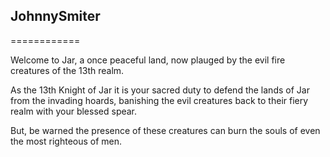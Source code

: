## JohnnySmiter
============

Welcome to Jar, a once peaceful land, now plauged by the evil fire creatures of the 13th realm.

As the 13th Knight of Jar it is your sacred duty to defend the lands of Jar from the invading hoards, banishing the evil creatures back to their fiery realm with your blessed spear.

But, be warned the presence of these creatures can burn the souls of even the most righteous of men.
